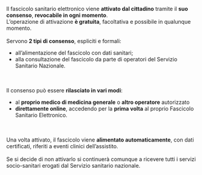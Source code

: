 Il fascicolo sanitario elettronico viene **attivato dal cittadino** tramite il **suo consenso**, **revocabile in ogni momento**. <br>L’operazione di attivazione **è gratuita**, facoltativa e possibile in qualunque momento.
<br><br>
Servono **2 tipi di consenso**,  espliciti e formali:
 - all’alimentazione del fascicolo con dati sanitari;
 - alla consultazione del fascicolo da parte di operatori del Servizio Sanitario Nazionale.

<br><br>
Il consenso può essere **rilasciato in vari modi**:

-	al **proprio medico di medicina generale** o **altro operatore** autorizzato
-	**direttamente online**, accedendo per la **prima volta** al proprio Fascicolo Sanitario Elettronico.

<br><br>
Una volta attivato, il fascicolo viene **alimentato automaticamente**, con dati certificati, riferiti a eventi clinici dell’assistito.
<br><br>
Se si decide di non attivarlo si continuerà comunque a ricevere tutti i servizi socio-sanitari erogati dal Servizio sanitario nazionale.
